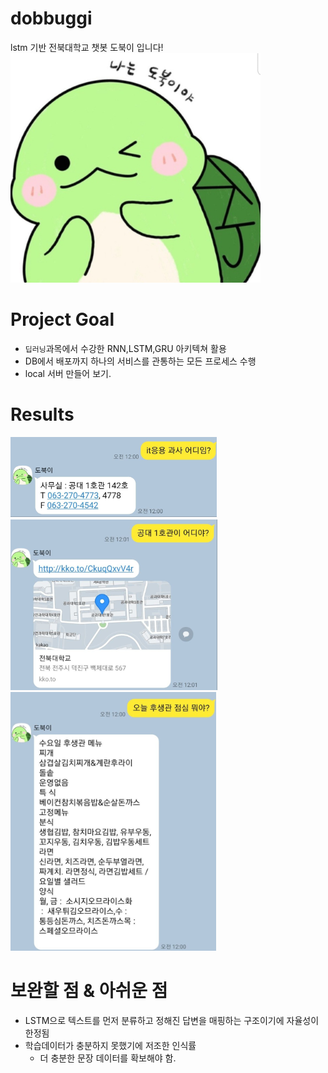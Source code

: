 # dobbuggi
lstm 기반 전북대학교 챗봇 도북이 입니다!<br>
![](./main.png)<br>

# Project Goal
- `딥러닝`과목에서 수강한 RNN,LSTM,GRU 아키텍쳐 활용
- DB에서 배포까지 하나의 서비스를 관통하는 모든 프로세스 수행 
- local 서버 만들어 보기.

# Results
![](./results/department.png)<br>
![](./results/position.png)<br>
![](./results/rice.png)<br>

# 보완할 점 & 아쉬운 점
- LSTM으로 텍스트를 먼저 분류하고 정해진 답변을 매핑하는 구조이기에 자율성이 한정됨
- 학습데이터가 충분하지 못했기에 저조한 인식률
    - 더 충분한 문장 데이터를 확보해야 함.